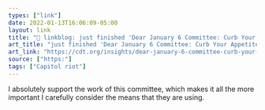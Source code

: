 ```yaml
---
types: ["link"]
date: 2022-01-13T16:06:09-05:00
layout: link
title: "🔗 linkblog: just finished 'Dear January 6 Committee: Curb Your Appetite - Center for Democracy and Technology'"
art_title: "just finished 'Dear January 6 Committee: Curb Your Appetite - Center for Democracy and Technology"
art_link: "https://cdt.org/insights/dear-january-6-committee-curb-your-appetite/?utm_source=rss"
source: ["https:"]
tags: ["Capitol riot"]
---
```

I absolutely support the work of this committee, which makes it all the more important I carefully consider the means that they are using.
